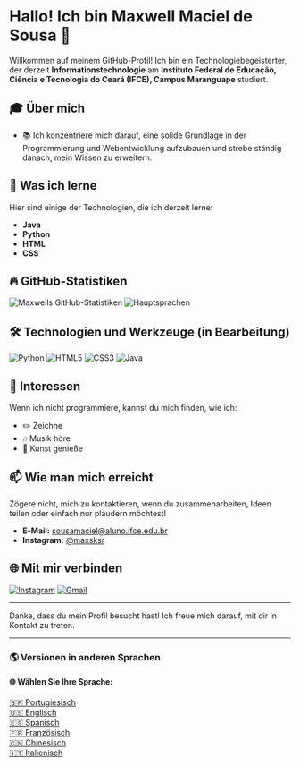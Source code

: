 # Hallo! Ich bin Maxwell Maciel de Sousa 🌟

Willkommen auf meinem GitHub-Profil! Ich bin ein Technologiebegeisterter, der derzeit **Informationstechnologie** am **Instituto Federal de Educação, Ciência e Tecnologia do Ceará (IFCE), Campus Maranguape** studiert.

## 🎓 Über mich
- 📚 Ich konzentriere mich darauf, eine solide Grundlage in der Programmierung und Webentwicklung aufzubauen und strebe ständig danach, mein Wissen zu erweitern.

## 🌱 Was ich lerne
Hier sind einige der Technologien, die ich derzeit lerne:
- **Java**
- **Python**
- **HTML**
- **CSS**

## 🔥 GitHub-Statistiken
![Maxwells GitHub-Statistiken](https://github-readme-stats.vercel.app/api?username=MaxwellMaciel&show_icons=true&theme=radical)
![Hauptsprachen](https://github-readme-stats.vercel.app/api/top-langs/?username=MaxwellMaciel&layout=compact&theme=radical)

## 🛠️ Technologien und Werkzeuge (in Bearbeitung)
![Python](https://img.icons8.com/color/48/000000/python.png) ![HTML5](https://img.icons8.com/color/48/000000/html-5.png) ![CSS3](https://img.icons8.com/color/48/000000/css3.png) ![Java](https://img.icons8.com/color/48/000000/java-coffee-cup-logo--v1.png)

## 🎨 Interessen
Wenn ich nicht programmiere, kannst du mich finden, wie ich:
- ✏️ Zeichne
- 🎶 Musik höre
- 🎨 Kunst genieße

## 📫 Wie man mich erreicht
Zögere nicht, mich zu kontaktieren, wenn du zusammenarbeiten, Ideen teilen oder einfach nur plaudern möchtest!
- **E-Mail:** [sousamaciel@aluno.ifce.edu.br](mailto:sousamaciel@aluno.ifce.edu.br)
- **Instagram:** [@maxsksr](https://www.instagram.com/maxsksr/profilecard/?igsh=anczOW9iZ3pkdmRq)

## 🌐 Mit mir verbinden
[![Instagram](https://img.icons8.com/fluency/48/000000/instagram-new.png)](https://instagram.com/maxsksr) [![Gmail](https://img.icons8.com/fluency/48/000000/gmail.png)](mailto:sousamaciel@aluno.ifce.edu.br)

---

Danke, dass du mein Profil besucht hast! Ich freue mich darauf, mit dir in Kontakt zu treten.

---

### 🌎 Versionen in anderen Sprachen

#### 🌐 Wählen Sie Ihre Sprache:
[🇧🇷 Portugiesisch](./README-pt.md)  
[🇺🇸 Englisch](./README.md)  
[🇪🇸 Spanisch](./README-es.md)  
[🇫🇷 Französisch](./README-fr.md)  
[🇨🇳 Chinesisch](./README-zh.md)  
[🇮🇹 Italienisch](./README-it.md)

